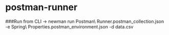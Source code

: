 # postman-runner

###Run from CLI
  -> newman run Postman\ Runner.postman_collection.json -e Spring\ Properties.postman_environment.json -d data.csv
